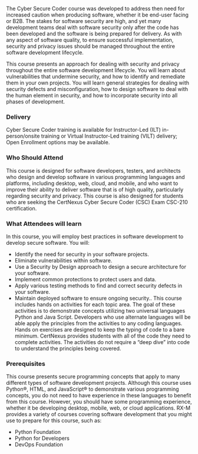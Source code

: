 <!-- CSC-->

The Cyber Secure Coder course was developed to address then need for increased caution when producing software, whether it be end-user facing or B2B. The stakes for software security are high, and yet many development teams deal with software security only after the code has been developed and the software is being prepared for delivery. As with any aspect of software quality, to ensure successful implementation, security and privacy issues should be managed throughout the entire software development lifecycle.

This course presents an approach for dealing with security and privacy throughout the entire software development lifecycle. You will learn about vulnerabilities that undermine security, and how to identify and remediate them in your own projects. You will learn general strategies for dealing with security defects and misconfiguration, how to design software to deal with the human element in security, and how to incorporate security into all phases of development.


### Delivery

Cyber Secure Coder training is available for Instructor-Led (ILT) in-person/onsite training or Virtual Instructor-Led training (VILT) delivery; Open Enrollment options may be available.


### Who Should Attend

This course is designed for software developers, testers, and architects who design and develop software in various programming languages and platforms, including desktop, web, cloud, and mobile, and who want to improve their ability to deliver software that is of high quality, particularly regarding security and privacy.
This course is also designed for students who are seeking the CertNexus Cyber Secure Coder (CSC) Exam CSC-210 certification.


### What Attendees will learn

In this course, you will employ best practices in software development to develop secure software. You will:

- Identify the need for security in your software projects.
- Eliminate vulnerabilities within software.
- Use a Security by Design approach to design a secure architecture for your software.
- Implement common protections to protect users and data.
- Apply various testing methods to find and correct security defects in your software.
- Maintain deployed software to ensure ongoing security..
This course includes hands on activities for each topic area. The goal of these activities is to demonstrate concepts utilizing two universal languages Python and Java Script. Developers who use alternate languages will be able apply the principles from the activities to any coding languages.
Hands on exercises are designed to keep the typing of code to a bare minimum. CertNexus provides students with all of the code they need to complete activities. The activities do not require a “deep dive” into code to understand the principles being covered.


### Prerequisites


This course presents secure programming concepts that apply to many different types of software development projects. Although this course uses Python®, HTML, and JavaScript® to demonstrate various programming concepts, you do not need to have experience in these languages to benefit from this course. However, you should have some programming experience, whether it be developing desktop, mobile, web, or cloud applications. RX-M provides a variety of courses covering software development that you might use to prepare for this course, such as:

- Python Foundation
- Python for Developers
- DevOps Foundation
